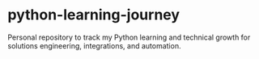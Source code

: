# python-learning-journey
Personal repository to track my Python learning and technical growth for solutions engineering, integrations, and automation.
